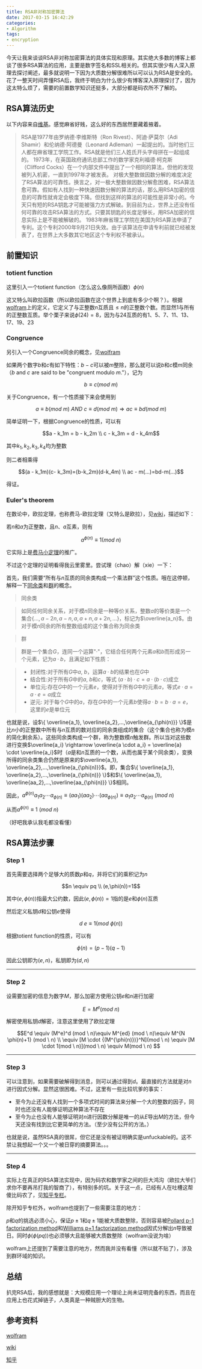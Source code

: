 ```yaml
---
title: RSA非对称加密算法
date: 2017-03-15 16:42:29
categories:
- Algorithm
tags:
- encryption
---
```


今天让我来谈谈RSA非对称加密算法的具体实现和原理。其实绝大多数的博客上都谈了很多RSA算法的应用，主要是数字签名和SSL相关的。但其实很少有人深入原理去探讨阐述，最多就说明一下因为大质数分解很难所以可以认为RSA是安全的。花了一整天时间弄懂RSA后，我终于明白为什么很少有博客深入原理探讨了，因为这太特么烦了，需要的前置数学知识还挺多，大部分都是码农所不了解的。

<!--more-->

## RSA算法历史


以下内容来自[维基](https://zh.wikipedia.org/wiki/RSA%E5%8A%A0%E5%AF%86%E6%BC%94%E7%AE%97%E6%B3%95)。感觉麻省好贱，这么好的东西居然要藏着掖着。

> RSA是1977年由罗纳德·李维斯特（Ron Rivest）、阿迪·萨莫尔（Adi Shamir）和伦纳德·阿德曼（Leonard Adleman）一起提出的。当时他们三人都在麻省理工学院工作。RSA就是他们三人姓氏开头字母拼在一起组成的。
> 1973年，在英国政府通讯总部工作的数学家克利福德·柯克斯（Clifford Cocks）在一个内部文件中提出了一个相同的算法，但他的发现被列入机密，一直到1997年才被发表。
> 对极大整数做因数分解的难度决定了RSA算法的可靠性。换言之，对一极大整数做因数分解愈困难，RSA算法愈可靠。假如有人找到一种快速因数分解的算法的话，那么用RSA加密的信息的可靠性就肯定会极度下降。但找到这样的算法的可能性是非常小的。今天只有短的RSA钥匙才可能被强力方式解破。到目前为止，世界上还没有任何可靠的攻击RSA算法的方式。只要其钥匙的长度足够长，用RSA加密的信息实际上是不能被解破的。
> 1983年麻省理工学院在美国为RSA算法申请了专利。这个专利2000年9月21日失效。由于该算法在申请专利前就已经被发表了，在世界上大多数其它地区这个专利权不被承认。
> 

## 前置知识

### totient function

这里引入一个totient function（怎么这么像厕所函数）$\phi (n)$

这又特么叫欧拉函数（所以欧拉函数在这个世界上到底有多少个啊？）。根据[wolfram](http://mathworld.wolfram.com/TotientFunction.html)上的定义，它定义了与正整数$n$互质且$\leq n$的正整数个数。而显然1与所有的正整数互质。举个栗子来说$\phi (24)=8$，因为与24互质的有1、5、7、11、13、17、19、23

### Congruence

另引入一个Congruence同余的概念，见[wolfram](http://mathworld.wolfram.com/Congruence.html)

如果两个数字$b$和$c$有如下特性：$b-c$可以被$m$整除，那么就可以说$b$和$c$模$m$同余（$b$ and $c$ are said to be "congruent modulo $m$."），记为

$$b \equiv c(mod \ m)$$

关于Congruence，有一个性质接下来会使用到

$$a \equiv b(mod \ m) \ AND \ c \equiv d(mod \ m) \Rightarrow ac \equiv bd(mod \ m)$$

简单证明一下，根据Congruence的性质，可以有

$$a - k_1m = b - k_2m \\ c - k_3m = d - k_4m$$

其中$k_1,k_2,k_3,k_4$均为整数

则二者相乘得

$$(a - k_1m)(c- k_3m)=(b-k_2m)(d-k_4m) \\ ac - m(...)=bd-m(...)$$

得证。

### Euler's theorem


在数论中，欧拉定理，也称费马-欧拉定理（又特么是欧拉），见[wiki](https://zh.wikipedia.org/wiki/%E6%AC%A7%E6%8B%89%E5%AE%9A%E7%90%86_(%E6%95%B0%E8%AE%BA))，描述如下：

若$n$和$a$为正整数，且$n$、$a$互素，则有

$$a^{\phi(n)} \equiv 1 (mod \ n)$$

它实际上是[费马小定理](https://zh.wikipedia.org/wiki/%E8%B4%B9%E9%A9%AC%E5%B0%8F%E5%AE%9A%E7%90%86)的推广。

不过这个定理的证明看得我云里雾里。尝试理（chao）解（xie）一下：

首先，我们需要“所有与$n$互质的同余类构成一个乘法群”这个性质。哦在这停顿，解释一下[同余类](https://zh.wikipedia.org/wiki/%E5%90%8C%E9%A4%98)和[群](https://zh.wikipedia.org/wiki/%E7%BE%A4)的概念。

> 同余类

> 如同任何同余关系，对于模$n$同余是一种等价关系，整数$a$的等价类是一个集合$\{...,a-2n,a-n,a,a+n,a+2n,...\}$，标记为$\overline{a_n}$。由对于模$n$同余的所有整数组成的这个集合称为同余类

> 群

> 群是一个集合$G$，连同一个运算"$·$"，它结合任何两个元素$a$和$b$而形成另一个元素，记为$a·b$，且满足如下性质：

> * 封闭性:对于所有$G$中$a$, $b$，运算$a·b$的结果也在$G$中
> * 结合性:对于所有$G$中的$a$, $b$和$c$，等式 $(a·b)·c = a· (b·c)$成立
> * 单位元:存在$G$中的一个元素$e$，使得对于所有$G$中的元素$a$，等式$e·a = a·e = a$成立
> * 逆元:  对于每个$G$中的$a$，存在$G$中的一个元素$b$使得$a·b = b·a = e$，这里的$e$是单位元

也就是说，设$\{ \overline{a_1}, \overline{a_2},...,\overline{a_{\phi(n)}} \}$是比$n$小的正整数中所有与$n$互质的数对应的同余类组成的集合（这个集合也称为模$n$的简化剩余系）。这些同余类构成一个群，称为整数模$n$触发群。所以当对这些数进行变换$\overline{a_i} \rightarrow \overline{a \cdot a_i} = \overline{a} \cdot \overline{a_i}$时（$a$是和$n$互质的一个数，从而也属于某个同余类），变换所得的同余类集合仍然是原来的$\overline{a_1}, \overline{a_2},...,\overline{a_{\phi(n)}}$。即，集合$\{ \overline{a_1}, \overline{a_2},...,\overline{a_{\phi(n)}} \}$和$\{ \overline{aa_1}, \overline{aa_2},...,\overline{aa_{\phi(n)}} \}$相同。

因此，$a^{\phi(n)}a_1a_2\cdots a_{\phi(n)} \equiv (aa_1)(aa_2) \cdots (aa_{\phi(n)}) \equiv a_1a_2 \cdots a_{\phi(n)} \ (mod \ n)$

从而$a^{\phi(n)} \equiv 1 \ (mod \ n)$

（好吧我承认我毛都没看懂）


## RSA算法步骤

### Step 1

首先需要选择两个足够大的质数$p$和$q$，并将它们的乘积记为$n$

$$n \equiv pq \\ (e,\phi(n))=1$$

其中$(e,\phi(n))$指最大公约数，因此$(e,\phi(n))=1$指的是$e$和$\phi(n)$互质

然后定义私钥$d$和公钥$e$使得

$$d \ e \equiv 1(mod \ \phi(n))$$

根据totient function的性质，可以有

$$\phi(n)=(p-1)(q-1)$$

因此公钥即为$(e,n)$，私钥即为$(d,n)$

-------

### Step 2

设需要加密的信息为数字$M$，那么加密方使用公钥$e$和$n$进行加密

$$E=M^e(mod \ n)$$

解密使用私钥$d$解密，注意这里使用了欧拉定理

$$E^d \equiv (M^e)^d (mod \ n)\equiv M^{ed} (mod \ n)\equiv M^{N \phi(n)+1} (mod \ n) \\ \equiv [M \cdot {(M^{\phi(n)})}^N](mod \ n)   \equiv [M \cdot 1(mod \ n)](mod \ n) \equiv M(mod \ n) $$

-------

### Step 3

可以注意到，如果需要破解得到消息，则可以通过得到$d$。最直接的方法就是对$n$进行因式分解。显然这很困难。不过，这里有一些比较坑爹的事实：

* 至今为止还没有人找到一个多项式时间的算法来分解一个大的整数的因子，同时也还没有人能够证明这种算法不存在
* 至今为止也没有人能够证明对$n$进行因数分解是唯一的从$E$导出$M$的方法，但今天还没有找到比它更简单的方法。（至少没有公开的方法。）

也就是说，虽然RSA真的很屌，但它还是没有被证明确实是unfuckable的。这不禁让我想起一个又一个被日穿的摘要算法。。。

-------

### Step 4

实际上在真正的RSA算法实现中，因为码农和数学家之间的巨大鸿沟（欧拉大爷们求你不要再吊打我的智商了），有特别多的坑。关于这一点，已经有人在吐槽这帮傻比码农了，见[知乎专栏](https://zhuanlan.zhihu.com/p/20354745)。

除开知乎专栏外，wolfram也提到了一些需要注意的地方：

$p$和$q$的挑选必须小心，保证$p \pm 1$和$q \pm 1$能被大质数整除，否则容易被[Pollard p-1 factorization method](http://mathworld.wolfram.com/Pollardp-1FactorizationMethod.html)和[Williams p+1 factorization method](http://mathworld.wolfram.com/WilliamspPlus1FactorizationMethod.html)因式分解出$n$导致被日。同时$\phi(\phi(pq))$也必须够大且能够被大质数整除（wolfram没说为啥）

wolfram上还提到了需要注意的地方，然而我并没有看懂（所以就不贴了），涉及到群环域的知识。

## 总结

扒完RSA后，我的感想就是：大规模应用一个理论上尚未证明完备的东西，而且在应用上也花式掉链子，人类真是一种贼胆大的生物。

## 参考资料


[wolfram](http://mathworld.wolfram.com/RSAEncryption.html)

[wiki](https://zh.wikipedia.org/wiki/RSA%E5%8A%A0%E5%AF%86%E6%BC%94%E7%AE%97%E6%B3%95)

[知乎](https://zhuanlan.zhihu.com/p/20354745)


